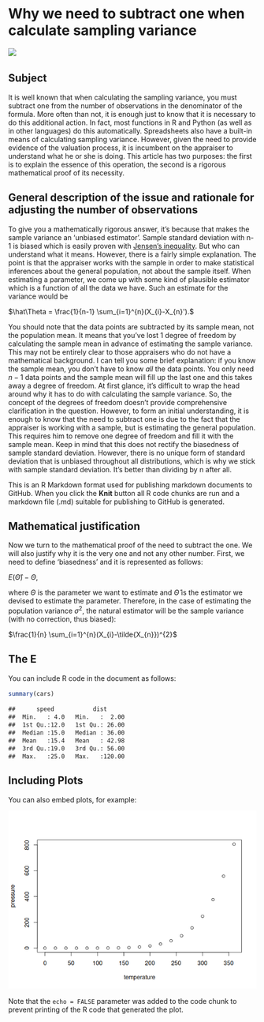 Why we need to subtract one when calculate sampling variance
================

<img
src="https://upload.wikimedia.org/wikipedia/commons/3/30/Inkerin_lippu.svg"
style="width:25.0%" />
</center>

## Subject

It is well known that when calculating the sampling variance, you must
subtract one from the number of observations in the denominator of the
formula. More often than not, it is enough just to know that it is
necessary to do this additional action. In fact, most functions in R and
Python (as well as in other languages) do this automatically.
Spreadsheets also have a built-in means of calculating sampling
variance. However, given the need to provide evidence of the valuation
process, it is incumbent on the appraiser to understand what he or she
is doing. This article has two purposes: the first is to explain the
essence of this operation, the second is a rigorous mathematical proof
of its necessity.

## General description of the issue and rationale for adjusting the number of observations

To give you a mathematically rigorous answer, it’s because that makes
the sample variance an ‘unbiased estimator’. Sample standard deviation
with n-1 is biased which is easily proven with [Jensen’s
inequality](https://en.wikipedia.org/wiki/Jensen's_inequality). But who
can understand what it means. However, there is a fairly simple
explanation. The point is that the appraiser works with the sample in
order to make statistical inferences about the general population, not
about the sample itself. When estimating a parameter, we come up with
some kind of plausible estimator which is a function of all the data we
have. Such an estimate for the variance would be

$\hat\Theta = \frac{1}{n-1} \sum_{i=1}^{n}(X_{i}-X_{n}').$

You should note that the data points are subtracted by its sample mean,
not the population mean. It means that you’ve lost 1 degree of freedom
by calculating the sample mean in advance of estimating the sample
variance. This may not be entirely clear to those appraisers who do not
have a mathematical background. I can tell you some brief explanation:
if you know the sample mean, you don’t have to know *all* the data
points. You only need $n-1$ data points and the sample mean will fill up
the last one and this takes away a degree of freedom. At first glance,
it’s difficult to wrap the head around why it has to do with calculating
the sample variance. So, the concept of the degrees of freedom doesn’t
provide comprehensive clarification in the question. However, to form an
initial understanding, it is enough to know that the need to subtract
one is due to the fact that the appraiser is working with a sample, but
is estimating the general population. This requires him to remove one
degree of freedom and fill it with the sample mean. Keep in mind that
this does not rectify the biasedness of sample standard deviation.
However, there is no unique form of standard deviation that is unbiased
throughout all distributions, which is why we stick with sample standard
deviation. It’s better than dividing by n after all.

This is an R Markdown format used for publishing markdown documents to
GitHub. When you click the **Knit** button all R code chunks are run and
a markdown file (.md) suitable for publishing to GitHub is generated.

## Mathematical justification

Now we turn to the mathematical proof of the need to subtract the one.
We will also justify why it is the very one and not any other number.
First, we need to define ‘biasedness’ and it is represented as follows:

$E(\hat\Theta)-\Theta,$

where $\Theta$ is the parameter we want to estimate and $\hat\Theta$ is
the estimator we devised to estimate the parameter. Therefore, in the
case of estimating the population variance $\sigma^{2}$, the natural
estimator will be the sample variance (with no correction, thus biased):

$\frac{1}{n} \sum_{i=1}^{n}(X_{i}-\tilde{X_{n}})^{2}$

## The E

You can include R code in the document as follows:

``` r
summary(cars)
```

    ##      speed           dist       
    ##  Min.   : 4.0   Min.   :  2.00  
    ##  1st Qu.:12.0   1st Qu.: 26.00  
    ##  Median :15.0   Median : 36.00  
    ##  Mean   :15.4   Mean   : 42.98  
    ##  3rd Qu.:19.0   3rd Qu.: 56.00  
    ##  Max.   :25.0   Max.   :120.00

## Including Plots

You can also embed plots, for example:

![](Sample-variance-subtract-one_files/figure-gfm/pressure-1.png)<!-- -->

Note that the `echo = FALSE` parameter was added to the code chunk to
prevent printing of the R code that generated the plot.
